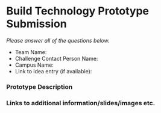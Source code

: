 # Build Technology Prototype Submission
*Please answer all of the questions below.*
* Team Name: 
* Challenge Contact Person Name: 
* Campus Name: 
* Link to idea entry (if available): 

### Prototype Description


### Links to additional information/slides/images etc. 

